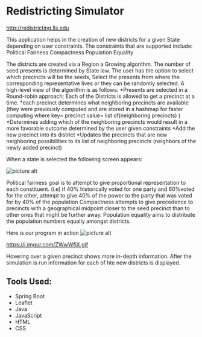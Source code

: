 # Redistricting Simulator


http://redistricting.lls.edu

This application helps in the creation of new districts for a given State depending on user constraints.
The constraints that are supported include: 
Political Fairness
Compactness
Population Equality

The districts are created via a Region a Growing algorithm. The number of seed presents is determined by State law. The user has the option to select which precincts will be the seeds, Select the presents from where the corresponding representative lives or they can be randomly selected. 
A high-level view of the algorithm is as follows:
*Presents are selected in a Round-robin approach; Each of the Districts is allowed to get a precinct at a time.
*each precinct determines what neighboring precincts are available (they were previously computed and are stored in a hashmap for faster computing where key= precinct value= list of(neighboring precincts) ) 
*Determines adding which of the neighboring precincts would result in a more favorable outcome determined by the user given constraints
*Add the new precinct into its district
*Updates the precincts that are new neighboring possibilities to its list of neighboring precincts (neighbors of the newly added precinct) 

When a state is selected the following screen appears: 

![picture alt](https://i.imgur.com/x7TClDv.png)

Political fairness goal is to attempt to give proportional representation to each constituent. (i.e) if 40% historically voted for one party and 60%voted for the other, attempt to give 40% of the power to the party that was voted for by 40% of the population
Compactness attempts to give precedence to precincts with a geographical midpoint closer to the seed precinct than to other ones that might be further away.
Population equality aims to distribute the population numbers equally amongst districts.

Here is our program in action 
![picture alt](https://i.imgur.com/ZWwWfiX.gif)

https://i.imgur.com/ZWwWfiX.gif


Hovering over a given precinct shows more in-depth information. 
After the simulation is run information for each of hte new districts is displayed.

## Tools Used:

* Spring Boot
* Leaflet
* Java
* JavaScript
* HTML
* CSS
